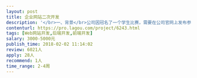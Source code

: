 ```yaml
---                
layout: post       
title: 企业网站二次开发           
description: '</br>一、背景</br>公司因冠名了一个学生比赛，需要在公司官网上发布参赛的命题题目，参赛者仅能在比赛页面上看到部分题目，通过注册后，在线填写or上传个人基本资料（简历），才能看到全部的参赛题目。参赛题目以压缩文件的形式，需要在线下载。完成个人基本资料，才可以看到完整题目并下载。</br></br>二、主要功能点</br>1. 注册登录（会员系统？）</br>2. 在线填写个人基本信息（学校、专业、毕业时间、年龄、参赛小队队员等）</br>3. 参赛题目在线下载</br>4. 完善信息后才能下载题目，并非所有人都能下载</br></br>三、可参考网站</br>http://www.gedc.net.cn/</br>'     
contenturl: https://pro.lagou.com/project/6243.html      
tags: [Web网站开发,后端开发,前端开发]            
salary: 3000-5000元          
publish_time: 2018-02-02 11:14:02         
review: 6021人                   
apply: 28人                   
recommend: 1人                   
time_range: 2-4周              
---                 
```

